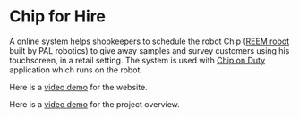 # Chip for Hire

A online system helps shopkeepers to schedule the robot Chip ([REEM robot](https://en.wikipedia.org/wiki/REEM) built by PAL robotics) to give away samples and survey customers using his touchscreen, in a retail setting. The system is used with [Chip on Duty](https://github.com/le-kang/chip-on-duty) application which runs on the robot.

Here is a [video demo](https://www.youtube.com/watch?v=-TLy6ctNBvA) for the website.

Here is a [video demo](https://www.youtube.com/watch?v=GxHA8rY8gKc) for the project overview.
